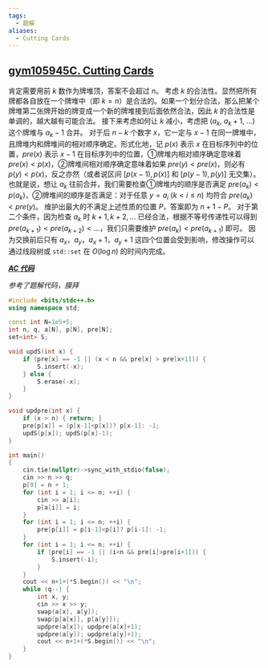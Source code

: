 ```yaml
---
tags:
  - 题解
aliases:
  - Cutting Cards
---
```

## [gym105945C. Cutting Cards](https://codeforces.com/gym/105945/problem/C)

肯定需要用前 $k$ 数作为牌堆顶，答案不会超过 $n$。
考虑 $k$ 的合法性。显然把所有牌都各自放在一个牌堆中（即 $k=n$）是合法的。如果一个划分合法，那么把某个牌堆第二张牌开始的牌变成一个新的牌堆接到后面依然合法，因此 $k$ 的合法性是单调的，越大越有可能合法。
接下来考虑如何让 $k$ 减小，考虑把 $(a_k,\ a_k+1,\ \ldots)$ 这个牌堆与 $a_k-1$ 合并。 
对于后 $n-k$ 个数字 $x$，它一定与 $x-1$ 在同一牌堆中，且牌堆内和牌堆间的相对顺序确定。形式化地，记 $p(x)$ 表示 $x$ 在目标序列中的位置，$pre(x)$ 表示 $x-1$ 在目标序列中的位置，①牌堆内相对顺序确定意味着 $pre(x)<p(x)$，②牌堆间相对顺序确定意味着如果 $pre(y)<pre(x)$，则必有 $p(y)<p(x)$，反之亦然（或者说区间 $[p(x-1),p(x)]$ 和 $[p(y-1),p(y)]$ 无交集）。也就是说，想让 $a_k$ 往前合并，我们需要检查①牌堆内的顺序是否满足 $pre(a_k)<p(a_k)$，②牌堆间的顺序是否满足：对于任意 $y=a_i\ (k<i\le n)$ 均符合 $pre(a_k)<pre(y)$。
维护出最大的不满足上述性质的位置 $P$，答案即为 $n+1-P$。
对于第二个条件，因为检查 $a_k$ 时 $k+1,k+2,\ldots$ 已经合法，根据不等号传递性可以得到 $pre(a_{k+1})<pre(a_{k+2})<\ldots$，我们只需要维护 $pre(a_k)<pre(a_{k+1})$ 即可。
因为交换前后只有 $a_x$，$a_y$，$a_x+1$，$a_y+1$ 这四个位置会受到影响，修改操作可以通过线段树或 `std::set` 在 $O(\log n)$ 的时间内完成。

[***AC 代码***](https://codeforces.com/gym/105945/submission/323655505)

*参考了题解代码，膜拜*

```cpp
#include <bits/stdc++.h>
using namespace std;

const int N=1e5+5;
int n, q, a[N], p[N], pre[N];
set<int> S;

void updS(int x) {
    if (pre[x] == -1 || (x < n && pre[x] > pre[x+1])) {
        S.insert(-x);
    } else {
        S.erase(-x);
    }
}

void updpre(int x) {
    if (x > n) { return; }
    pre[p[x]] = (p[x-1]<p[x])? p[x-1]: -1;
    updS(p[x]); updS(p[x]-1);
}

int main()
{
    cin.tie(nullptr)->sync_with_stdio(false);
    cin >> n >> q;
    p[0] = n + 1;
    for (int i = 1; i <= n; ++i) {
        cin >> a[i];
        p[a[i]] = i;
    }
    for (int i = 1; i <= n; ++i) {
        pre[p[i]] = p[i-1]<p[i]? p[i-1]: -1;
    }
    for (int i = 1; i <= n; ++i) {
        if (pre[i] == -1 || (i<n && pre[i]>pre[i+1])) {
            S.insert(-i);
        }
    }
    cout << n+1+(*S.begin()) << "\n";
    while (q--) {
        int x, y;
        cin >> x >> y;
        swap(a[x], a[y]);
        swap(p[a[x]], p[a[y]]);
        updpre(a[x]); updpre(a[x]+1);
        updpre(a[y]); updpre(a[y]+1);
        cout << n+1+(*S.begin()) << "\n";
    }
}
```
